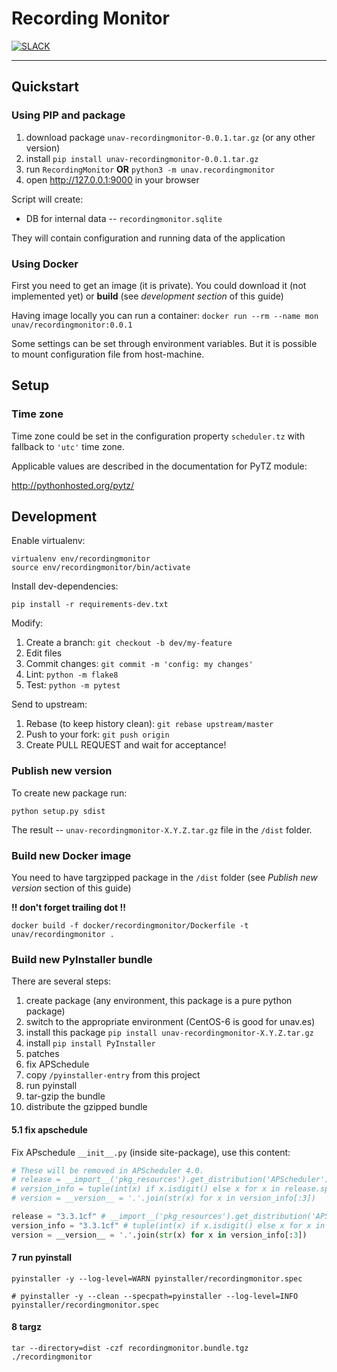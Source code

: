 # Recording Monitor

[![SLACK](https://img.shields.io/badge/slack-50/2-pink.svg)](https://xrvflgrp001.slack.com)

----------------------------------------

## Quickstart

### Using PIP and package

1. download package `unav-recordingmonitor-0.0.1.tar.gz` (or any other version)
2. install `pip install unav-recordingmonitor-0.0.1.tar.gz`
3. run `RecordingMonitor` **OR** `python3 -m unav.recordingmonitor`
4. open http://127.0.0.1:9000 in your browser

Script will create:

- DB for internal data -- `recordingmonitor.sqlite`

They will contain configuration and running data of the application

### Using Docker

First you need to get an image (it is private). You could download it (not
implemented yet) or **build** (see _development section_ of this guide)

Having image locally you can run a container:
`docker run --rm --name mon unav/recordingmonitor:0.0.1`

Some settings can be set through environment variables. But it is possible to
mount configuration file from host-machine.

## Setup

### Time zone

Time zone could be set in the configuration property `scheduler.tz` with
fallback to `'utc'` time zone.

Applicable values are described in the documentation for PyTZ module:

http://pythonhosted.org/pytz/

## Development

Enable virtualenv:

```
virtualenv env/recordingmonitor
source env/recordingmonitor/bin/activate
```

Install dev-dependencies:

```
pip install -r requirements-dev.txt
```

Modify:

1. Create a branch: `git checkout -b dev/my-feature`
2. Edit files
3. Commit changes: `git commit -m 'config: my changes'`
4. Lint: `python -m flake8`
5. Test: `python -m pytest`

Send to upstream:

1. Rebase (to keep history clean): `git rebase upstream/master`
2. Push to your fork: `git push origin`
3. Create PULL REQUEST and wait for acceptance!

### Publish new version

To create new package run:

```
python setup.py sdist
```

The result -- `unav-recordingmonitor-X.Y.Z.tar.gz` file in the `/dist` folder.

### Build new Docker image

You need to have targzipped package in the `/dist` folder (see _Publish new
version_ section of this guide)

**!! don't forget trailing dot !!**

```
docker build -f docker/recordingmonitor/Dockerfile -t unav/recordingmonitor .
```

### Build new PyInstaller bundle

There are several steps:

1. create package (any environment, this package is a pure python package)
2. switch to the appropriate environment (CentOS-6 is good for unav.es)
3. install this package `pip install unav-recordingmonitor-X.Y.Z.tar.gz`
4. install `pip install PyInstaller`
5. patches
  1. fix APSchedule
6. copy `/pyinstaller-entry` from this project
7. run pyinstall
8. tar-gzip the bundle
9. distribute the gzipped bundle

#### 5.1 fix apschedule

Fix APschedule `__init__.py` (inside site-package), use this content:

```python
# These will be removed in APScheduler 4.0.
# release = __import__('pkg_resources').get_distribution('APScheduler').version.split('-')[0]
# version_info = tuple(int(x) if x.isdigit() else x for x in release.split('.'))
# version = __version__ = '.'.join(str(x) for x in version_info[:3])

release = "3.3.1cf" # __import__('pkg_resources').get_distribution('APScheduler').version.split('-')[0]
version_info = "3.3.1cf" # tuple(int(x) if x.isdigit() else x for x in release.split('.'))
version = __version__ = '.'.join(str(x) for x in version_info[:3])
```

#### 7 run pyinstall

```
pyinstaller -y --log-level=WARN pyinstaller/recordingmonitor.spec

# pyinstaller -y --clean --specpath=pyinstaller --log-level=INFO pyinstaller/recordingmonitor.spec
```

#### 8 targz

```
tar --directory=dist -czf recordingmonitor.bundle.tgz ./recordingmonitor
```
